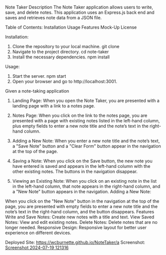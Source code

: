 Note Taker
Description
The Note Taker application allows users to write, save, and delete notes. This application uses an Express.js back end and saves and retrieves note data from a JSON file.

Table of Contents:
Installation
Usage
Features
Mock-Up
License

Installation:
1. Clone the repository to your local machine.
git clone <repository-url>
2. Navigate to the project directory.
cd note-taker
3. Install the necessary dependencies.
npm install

Usage:
1. Start the server.
npm start
2. Open your browser and go to http://localhost:3001.

Given a note-taking application
1. Landing Page:
When you open the Note Taker, you are presented with a landing page with a link to a notes page.

2. Notes Page:
When you click on the link to the notes page, you are presented with a page with existing notes listed in the left-hand column, plus empty fields to enter a new note title and the note’s text in the right-hand column.

3. Adding a New Note:
When you enter a new note title and the note’s text, a "Save Note" button and a "Clear Form" button appear in the navigation at the top of the page.

4. Saving a Note:
When you click on the Save button, the new note you have entered is saved and appears in the left-hand column with the other existing notes. The buttons in the navigation disappear.

5. Viewing an Existing Note:
When you click on an existing note in the list in the left-hand column, that note appears in the right-hand column, and a "New Note" button appears in the navigation.
Adding a New Note:

When you click on the "New Note" button in the navigation at the top of the page, you are presented with empty fields to enter a new note title and the note’s text in the right-hand column, and the button disappears.
Features
Write and Save Notes: Create new notes with a title and text.
View Saved Notes: View and edit existing notes.
Delete Notes: Delete notes that are no longer needed.
Responsive Design: Responsive layout for better user experience on different devices.

Deployed Site: https://wcburnette.github.io/NoteTaker/a
Screenshot: [Screenshot 2024-07-19 121316](https://github.com/user-attachments/assets/e28ebdbe-fc1e-42de-87c2-47b91f7f5b5c)

